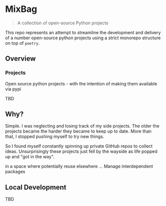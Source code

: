 # MixBag

> A collection of open-source Python projects

This repo represents an attempt to streamline the development and delivery of a
number open-source python projects using a strict monorepo structure on top of
`poetry`.

## Overview

### Projects
Open source python projects - with the intention of making them available via
pypi

TBD


## Why?

Simple. I was neglecting and losing track of my side projects.
The older the projects became the harder they became to keep up to date.
More than that, I stopped pushing myself to try new things.

So I found myself constantly spinning up private GitHub repos to collect ideas.
Unsurprisingly these projects just fell by the wayside as life popped up and
"got in the way".

in a space where potentially reuse elsewhere ...
Manage interdependent packages


## Local Development

TBD
